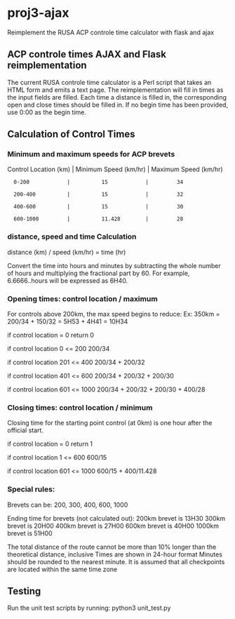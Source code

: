 # proj3-ajax
Reimplement the RUSA ACP controle time calculator with flask and ajax

## ACP controle times AJAX and Flask reimplementation

The current RUSA controle time calculator is a Perl script that takes an HTML form and emits a text page. The reimplementation will fill in times as the input fields are filled.  Each time a distance is filled in, the corresponding open and close times should be filled in.   If no begin time has been provided, use 0:00 as the begin time.

## Calculation of Control Times

### Minimum and maximum speeds for ACP brevets

Control Location (km)  |  Minimum Speed (km/hr) | Maximum Speed (km/hr)

      0-200            |          15            |         34

      200-400          |          15            |         32

      400-600          |          15            |         30  

      600-1000         |          11.428        |         28


### distance, speed and time Calculation

distance (km) / speed (km/hr) = time (hr)

Convert the time into hours and minutes by subtracting the whole number of hours and multiplying the fractional part by 60. For example, 6.6666..hours will be expressed as 6H40.

### Opening times: control location / maximum

For controls above 200km, the max speed begins to reduce:
  Ex: 350km = 200/34 + 150/32 = 5H53 + 4H41 = 10H34

if control location = 0
return 0

if control location 0 <= 200
200/34

if control location 201 <= 400
200/34 + 200/32

if control location 401 <= 600
200/34 + 200/32 + 200/30

if control location 601 <= 1000
200/34 + 200/32 + 200/30 + 400/28


### Closing times: control location / minimum

Closing time for the starting point control (at 0km) is one hour after the official start.

if control location = 0
return 1

if control location 1 <= 600
600/15

if control location 601 <= 1000
600/15 + 400/11.428

### Special rules:
  Brevets can be: 200, 300, 400, 600, 1000

  Ending time for brevets (not calculated out):
    200km brevet is 13H30
    300km brevet is 20H00
    400km brevet is 27H00
    600km brevet is 40H00
    1000km brevet is 51H00

  The total distance of the route cannot be more than 10% longer than the theoretical distance, inclusive
  Times are shown in 24-hour format
  Minutes should be rounded to the nearest minute.
  It is assumed that all checkpoints are located within the same time zone


## Testing

Run the unit test scripts by running:
    python3 unit_test.py
